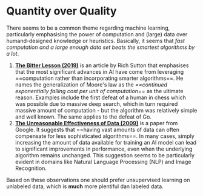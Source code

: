 # Quantity over Quality

There seems to be a common theme regarding machine learning, particularly emphasising the power of computation and (large) data over humand-designed knowledge or heuristics. Basically, it seems that _fast computation and a large enough data set beats the smartest algorithms by a lot_.

1.  **[The Bitter Lesson (2019)](http://www.incompleteideas.net/IncIdeas/BitterLesson.html)** is an article by Rich Sutton that emphasises that the most significant advances in AI have come from leveraging ==computation rather than incorporating smarter algorithms==. He names the generalization of Moore's law as the _==continued exponentially falling cost per unit of computation==_ as the ultimate reason. Examples include the first defeat of a human in chess which was possible due to massive deep search, which in turn required massive amount of computation - but the algorithm was relatively simple and well known. The same applies to the defeat of Go.
2. **[The Unreasonable Effectiveness of Data (2009)](https://static.googleusercontent.com/media/research.google.com/en//pubs/archive/35179.pdf)** is a paper from Google. It suggests that ==having vast amounts of data can often compensate for less sophisticated algorithms==. In many cases, simply increasing the amount of data available for  training an AI model can lead to significant improvements in  performance, even when the underlying algorithm remains unchanged. This suggestion seems to be particularly evident in domains like Natural Language Processing (NLP) and Image Recognition. 

Based on these observations one should prefer unsupervised learning on unlabeled data, which is **much** more plentiful dan labeled data.